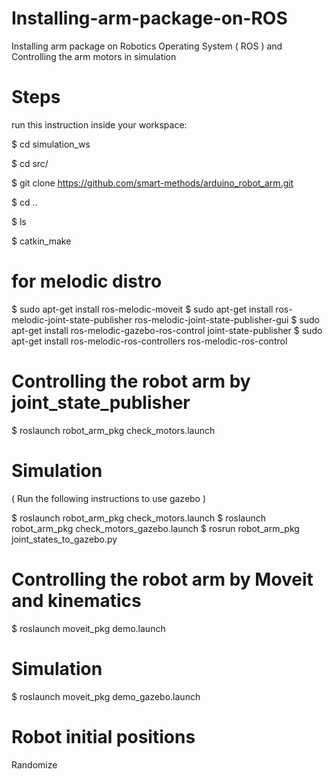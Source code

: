 # Installing-arm-package-on-ROS
Installing arm package on Robotics Operating System ( ROS ) and Controlling the arm motors in simulation 


# Steps
run this instruction inside your workspace:

$ cd simulation_ws

$ cd src/

$ git clone https://github.com/smart-methods/arduino_robot_arm.git

$ cd ..

$ ls

$ catkin_make


# for melodic distro

$ sudo apt-get install ros-melodic-moveit
$ sudo apt-get install ros-melodic-joint-state-publisher ros-melodic-joint-state-publisher-gui
$ sudo apt-get install ros-melodic-gazebo-ros-control joint-state-publisher
$ sudo apt-get install ros-melodic-ros-controllers ros-melodic-ros-control

# Controlling the robot arm by joint_state_publisher

$ roslaunch robot_arm_pkg check_motors.launch

# Simulation
( Run the following instructions to use gazebo )

$ roslaunch robot_arm_pkg check_motors.launch
$ roslaunch robot_arm_pkg check_motors_gazebo.launch
$ rosrun robot_arm_pkg joint_states_to_gazebo.py

# Controlling the robot arm by Moveit and kinematics

$ roslaunch moveit_pkg demo.launch

# Simulation

$ roslaunch moveit_pkg demo_gazebo.launch

# Robot initial positions





Randomize


